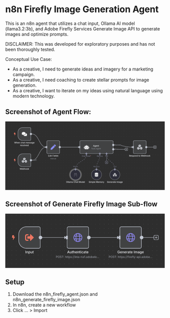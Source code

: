 # n8n Firefly Image Generation Agent
This is an n8n agent that utilizes a chat input, Ollama AI model (llama3.2:3b), and Adobe Firefly Services Generate Image API to generate images and optimize prompts.

DISCLAIMER: This was developed for exploratory purposes and has not been thoroughly tested.

Conceptual Use Case:
* As a creative, I need to generate ideas and imagery for a marketing campaign.
* As a creative, I need coaching to create stellar prompts for image generation.
* As a creative, I want to iterate on my ideas using natural language using modern technology.

## Screenshot of Agent Flow:
![image](https://github.com/ghhutch/n8n-firefly-agent/blob/main/n8n_firefly_agent.png?raw=true)

## Screenshot of Generate Firefly Image Sub-flow
![image](https://github.com/ghhutch/n8n-firefly-agent/blob/main/n8n_generate_firefly_image.png?raw=true)


## Setup

1. Download the n8n_firefly_agent.json and n8n_generate_firefly_image.json
2. In n8n, create a new workflow
3. Click ... > Import 
